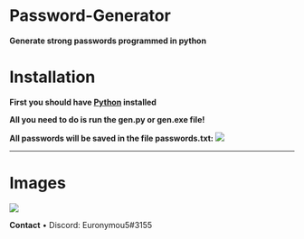 # Password-Generator
**Generate strong passwords programmed in python**

# Installation

**First you should have [Python](https://www.python.org/downloads/) installed**

**All you need to do is run the gen.py or gen.exe file!**

**All passwords will be saved in the file passwords.txt:**
<img src="https://media.discordapp.net/attachments/995599976463859713/1033311487453823036/unknown.png?width=431&height=299">

---------------------------------------

# Images
<img src="https://media.discordapp.net/attachments/995599976463859713/1033309941911531520/unknown.png?width=273&height=307">

**Contact**
• Discord: Euronymou5#3155
